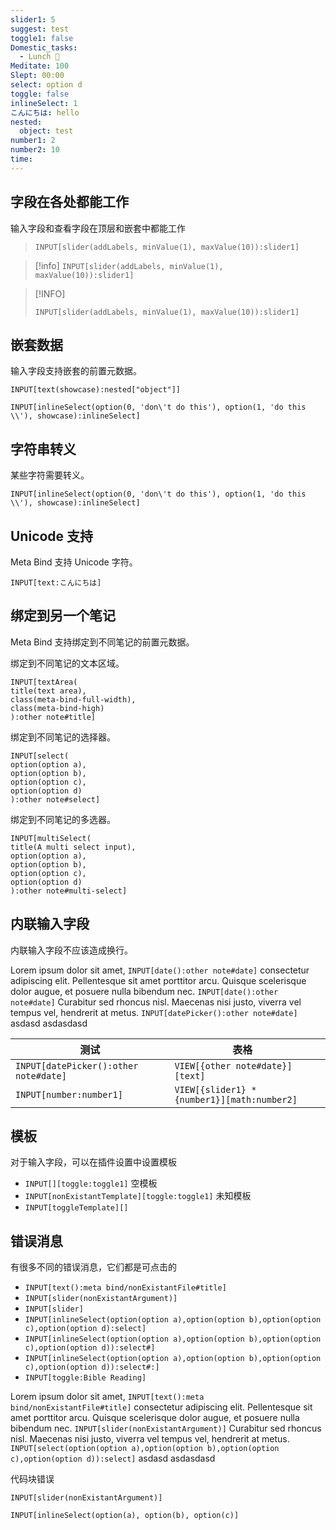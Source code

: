 ```yaml
---
slider1: 5
suggest: test
toggle1: false
Domestic_tasks:
  - Lunch 🍲
Meditate: 100
Slept: 00:00
select: option d
toggle: false
inlineSelect: 1
こんにちは: hello
nested:
  object: test
number1: 2
number2: 10
time: 
---
```


## 字段在各处都能工作

输入字段和查看字段在顶层和嵌套中都能工作

> `INPUT[slider(addLabels, minValue(1), maxValue(10)):slider1]`

> [!info]
> `INPUT[slider(addLabels, minValue(1), maxValue(10)):slider1]`

> [!INFO]
> ```meta-bind
> INPUT[slider(addLabels, minValue(1), maxValue(10)):slider1]
> ```

## 嵌套数据

输入字段支持嵌套的前置元数据。

`INPUT[text(showcase):nested["object"]]`

`INPUT[inlineSelect(option(0, 'don\'t do this'), option(1, 'do this \\'), showcase):inlineSelect]`

## 字符串转义

某些字符需要转义。

```meta-bind
INPUT[inlineSelect(option(0, 'don\'t do this'), option(1, 'do this \\'), showcase):inlineSelect]
```

## Unicode 支持

Meta Bind 支持 Unicode 字符。

```meta-bind
INPUT[text:こんにちは]
```

## 绑定到另一个笔记

Meta Bind 支持绑定到不同笔记的前置元数据。

绑定到不同笔记的文本区域。
```meta-bind
INPUT[textArea(
title(text area),
class(meta-bind-full-width),
class(meta-bind-high)
):other note#title]
```

绑定到不同笔记的选择器。
```meta-bind
INPUT[select(
option(option a),
option(option b),
option(option c),
option(option d)
):other note#select]
```

绑定到不同笔记的多选器。
```meta-bind
INPUT[multiSelect(
title(A multi select input),
option(option a),
option(option b),
option(option c),
option(option d)
):other note#multi-select]
```

## 内联输入字段

内联输入字段不应该造成换行。

Lorem ipsum dolor sit amet, `INPUT[date():other note#date]` consectetur adipiscing elit. Pellentesque sit amet porttitor arcu. Quisque scelerisque dolor augue, et posuere nulla bibendum nec. `INPUT[date():other note#date]` Curabitur sed rhoncus nisl. Maecenas nisi justo, viverra vel tempus vel, hendrerit at metus. `INPUT[datePicker():other note#date]` asdasd asdasdasd


| 测试                                  | 表格                                        |     |
| ------------------------------------- | ------------------------------------------- | --- |
| `INPUT[datePicker():other note#date]` | `VIEW[{other note#date}][text]`             |     |
| `INPUT[number:number1]`               | `VIEW[{slider1} * {number1}][math:number2]` |     |

## 模板

对于输入字段，可以在插件设置中设置模板

- `INPUT[][toggle:toggle1]` 空模板
- `INPUT[nonExistantTemplate][toggle:toggle1]` 未知模板
- `INPUT[toggleTemplate][]`

## 错误消息

有很多不同的错误消息，它们都是可点击的

- `INPUT[text():meta bind/nonExistantFile#title]`
- `INPUT[slider(nonExistantArgument)]`
- `INPUT[slider]`
- `INPUT[inlineSelect(option(option a),option(option b),option(option c),option(option d):select]`
- `INPUT[inlineSelect(option(option a),option(option b),option(option c),option(option d)):select#]`
- `INPUT[inlineSelect(option(option a),option(option b),option(option c),option(option d)):select#:]`
- `INPUT[toggle:Bible Reading]` 

Lorem ipsum dolor sit amet, `INPUT[text():meta bind/nonExistantFile#title]` consectetur adipiscing elit. Pellentesque sit amet porttitor arcu. Quisque scelerisque dolor augue, et posuere nulla bibendum nec. `INPUT[slider(nonExistantArgument)]` Curabitur sed rhoncus nisl. Maecenas nisi justo, viverra vel tempus vel, hendrerit at metus. `INPUT[select(option(option a),option(option b),option(option c),option(option d)):select]` asdasd asdasdasd

代码块错误

```meta-bind
INPUT[slider(nonExistantArgument)]
```

`INPUT[inlineSelect(option(a), option(b), option(c)]`

